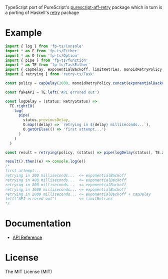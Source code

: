 TypeScript port of PureScript's [purescript-aff-retry](https://github.com/Unisay/purescript-aff-retry) package
which in turn is a porting of Haskell's [retry](https://github.com/Soostone/retry) package

# Example

```ts
import { log } from 'fp-ts/Console'
import * as E from 'fp-ts/Either'
import * as O from 'fp-ts/Option'
import { pipe } from 'fp-ts/function'
import * as TE from 'fp-ts/TaskEither'
import { capDelay, exponentialBackoff, limitRetries, monoidRetryPolicy } from 'retry-ts'
import { retrying } from 'retry-ts/Task'

const policy = capDelay(2000, monoidRetryPolicy.concat(exponentialBackoff(200), limitRetries(5)))

const fakeAPI = TE.left('API errored out')

const logDelay = (status: RetryStatus) =>
  TE.rightIO(
    log(
      pipe(
        status.previousDelay,
        O.map((delay) => `retrying in ${delay} milliseconds...`),
        O.getOrElse(() => 'first attempt...')
      )
    )
  )

const result = retrying(policy, (status) => pipe(logDelay(status), TE.apSecond(fakeAPI)), E.isLeft)

result().then((e) => console.log(e))
/*
first attempt...
retrying in 200 milliseconds...  <= exponentialBackoff
retrying in 400 milliseconds...  <= exponentialBackoff
retrying in 800 milliseconds...  <= exponentialBackoff
retrying in 1600 milliseconds... <= exponentialBackoff
retrying in 2000 milliseconds... <= exponentialBackoff + capDelay
left("API errored out")          <= limitRetries
*/
```

# Documentation

- [API Reference](https://gcanti.github.io/retry-ts)

# License

The MIT License (MIT)
